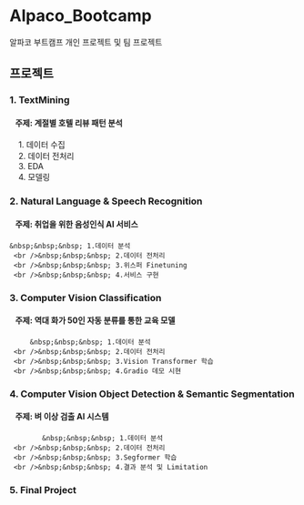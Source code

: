 # Alpaco_Bootcamp

알파코 부트캠프 개인 프로젝트 및 팀 프로젝트

## 프로젝트
### 1. TextMining
   #### &nbsp;&nbsp;&nbsp;주제: 계절별 호텔 리뷰 패턴 분석
   &nbsp;&nbsp;&nbsp; 1. 데이터 수집
   <br />&nbsp;&nbsp;&nbsp; 2. 데이터 전처리
   <br />&nbsp;&nbsp;&nbsp; 3. EDA
   <br />&nbsp;&nbsp;&nbsp; 4. 모델링

### 2. Natural Language & Speech Recognition
   #### &nbsp;&nbsp;&nbsp;주제: 취업을 위한 음성인식 AI 서비스
    &nbsp;&nbsp;&nbsp; 1.데이터 분석
     <br />&nbsp;&nbsp;&nbsp; 2.데이터 전처리
     <br />&nbsp;&nbsp;&nbsp; 3.위스퍼 Finetuning
     <br />&nbsp;&nbsp;&nbsp; 4.서비스 구현
### 3. Computer Vision Classification
   #### &nbsp;&nbsp;&nbsp;주제: 역대 화가 50인 자동 분류를 통한 교육 모델
         &nbsp;&nbsp;&nbsp; 1.데이터 분석
     <br />&nbsp;&nbsp;&nbsp; 2.데이터 전처리
     <br />&nbsp;&nbsp;&nbsp; 3.Vision Transformer 학습
     <br />&nbsp;&nbsp;&nbsp; 4.Gradio 데모 시현
     
### 4. Computer Vision Object Detection & Semantic Segmentation
   #### &nbsp;&nbsp;&nbsp;주제: 벼 이상 검출 AI 시스템
            &nbsp;&nbsp;&nbsp; 1.데이터 분석
     <br />&nbsp;&nbsp;&nbsp; 2.데이터 전처리
     <br />&nbsp;&nbsp;&nbsp; 3.Segformer 학습
     <br />&nbsp;&nbsp;&nbsp; 4.결과 분석 및 Limitation
   
### 5. Final Project
